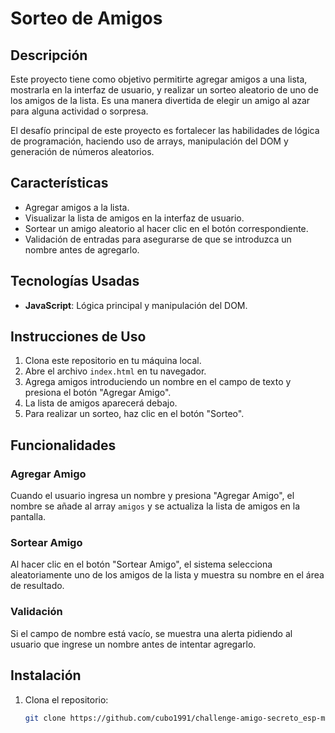 # Sorteo de Amigos

## Descripción

Este proyecto tiene como objetivo permitirte agregar amigos a una lista, mostrarla en la interfaz de usuario, y realizar un sorteo aleatorio de uno de los amigos de la lista. Es una manera divertida de elegir un amigo al azar para alguna actividad o sorpresa.

El desafío principal de este proyecto es fortalecer las habilidades de lógica de programación, haciendo uso de arrays, manipulación del DOM y generación de números aleatorios.

## Características

- Agregar amigos a la lista.
- Visualizar la lista de amigos en la interfaz de usuario.
- Sortear un amigo aleatorio al hacer clic en el botón correspondiente.
- Validación de entradas para asegurarse de que se introduzca un nombre antes de agregarlo.

## Tecnologías Usadas

- **JavaScript**: Lógica principal y manipulación del DOM.

## Instrucciones de Uso

1. Clona este repositorio en tu máquina local.
2. Abre el archivo `index.html` en tu navegador.
3. Agrega amigos introduciendo un nombre en el campo de texto y presiona el botón "Agregar Amigo".
4. La lista de amigos aparecerá debajo.
5. Para realizar un sorteo, haz clic en el botón "Sorteo".

## Funcionalidades

### Agregar Amigo
Cuando el usuario ingresa un nombre y presiona "Agregar Amigo", el nombre se añade al array `amigos` y se actualiza la lista de amigos en la pantalla.

### Sortear Amigo
Al hacer clic en el botón "Sortear Amigo", el sistema selecciona aleatoriamente uno de los amigos de la lista y muestra su nombre en el área de resultado.

### Validación
Si el campo de nombre está vacío, se muestra una alerta pidiendo al usuario que ingrese un nombre antes de intentar agregarlo.

## Instalación

1. Clona el repositorio:

   ```bash
   git clone https://github.com/cubo1991/challenge-amigo-secreto_esp-main.git
